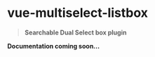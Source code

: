 # vue-multiselect-listbox

> **Searchable Dual Select box plugin** 

**Documentation coming soon...**